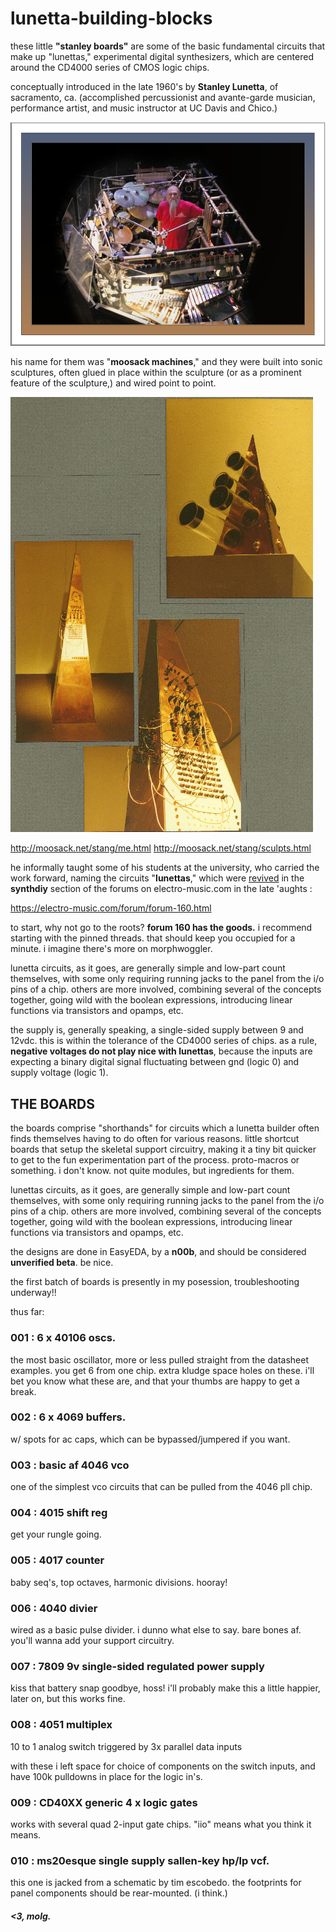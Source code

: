 # lunetta-building-blocks

these little **"stanley boards"** are some of the basic fundamental circuits that make up "lunettas," experimental digital synthesizers, which are centered around the CD4000 series of CMOS logic chips.

conceptually introduced in the late 1960's by **Stanley Lunetta**, of sacramento, ca. (accomplished percussionist and avante-garde musician, performance artist, and music instructor at UC Davis and Chico.) 

![sTANg portrait](https://github.com/zirroneous/lunetta-building-blocks/blob/main/sTANg3.jpg)

his name for them was "**moosack machines**," and they were built into sonic sculptures, often glued in place within the sculpture (or as a prominent feature of the sculpture,) and wired point to point.

![sound sculpture photo](https://github.com/zirroneous/lunetta-building-blocks/blob/main/soundsculptures.gif)

http://moosack.net/stang/me.html
http://moosack.net/stang/sculpts.html

he informally taught some of his students at the university, who carried the work forward, naming the circuits "**lunettas**," which were [revived](https://electro-music.com/forum/topic-23850.html) in the **synthdiy** section of the forums on electro-music.com in the late 'aughts : 

https://electro-music.com/forum/forum-160.html

to start, why not go to the roots? **forum 160 has the goods.** i recommend starting with the pinned threads. that should keep you occupied for a minute. i imagine there's more on morphwoggler.

lunetta circuits, as it goes, are generally simple and low-part count themselves, with some only requiring running jacks to the panel from the i/o pins of a chip. others are more involved, combining several of the concepts together, going wild with the boolean expressions, introducing linear functions via transistors and opamps, etc. 

the supply is, generally speaking, a single-sided supply between 9 and 12vdc. this is within the tolerance of the CD4000 series of chips. as a rule, **negative voltages do not play nice with lunettas**, because the inputs are expecting a binary digital signal fluctuating between gnd (logic 0) and supply voltage (logic 1).


## THE BOARDS

the boards comprise "shorthands" for circuits which a lunetta builder often finds themselves having to do often for various reasons. little shortcut boards that setup the skeletal support circuitry, making it a tiny bit quicker to get to the fun experimentation part of the process. proto-macros or something. i don't know. not quite modules, but ingredients for them. 

lunettas circuits, as it goes, are generally simple and low-part count themselves, with some only requiring running jacks to the panel from the i/o pins of a chip. others are more involved, combining several of the concepts together, going wild with the boolean expressions, introducing linear functions via transistors and opamps, etc.

the designs are done in EasyEDA, by a **n00b**, and should be considered **unverified beta**. be nice.

the first batch of boards is presently in my posession, troubleshooting underway!!

thus far: 

### 001 : 6 x 40106 oscs.

the most basic oscillator, more or less pulled straight from the datasheet examples. you get 6 from one chip. extra kludge space holes on these. i'll bet you know what these are, and that your thumbs are happy to get a break.

### 002 : 6 x 4069 buffers.

w/ spots for ac caps, which can be bypassed/jumpered if you want.

### 003 : basic af 4046 vco

one of the simplest vco circuits that can be pulled from the 4046 pll chip.

### 004 : 4015 shift reg

get your rungle going.

### 005 : 4017 counter

baby seq's, top octaves, harmonic divisions. hooray!

### 006 : 4040 divier

wired as a basic pulse divider. i dunno what else to say. bare bones af. you'll wanna add your support circuitry.

### 007 : 7809 9v single-sided regulated power supply

kiss that battery snap goodbye, hoss! i'll probably make this a little happier, later on, but this works fine.

### 008 : 4051 multiplex

10 to 1 analog switch triggered by 3x parallel data inputs

with these i left space for choice of components on the switch inputs, and have 100k pulldowns in place for the logic in's.

### 009 : CD40XX generic 4 x logic gates

works with several quad 2-input gate chips. "iio" means what you think it means.

### 010 : ms20esque single supply sallen-key hp/lp vcf.

this one is jacked from a schematic by tim escobedo. the footprints for panel components should be rear-mounted. (i think.)

##### <3, molg.

